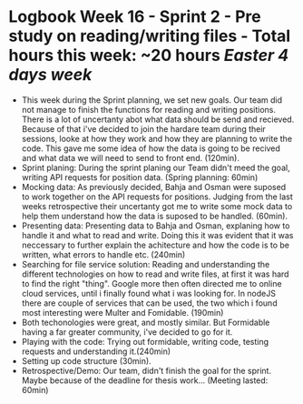 
# Logbook Week 16 - Sprint 2 - Pre study on reading/writing files - Total hours this week: ~20 hours *Easter 4 days week*

  - This week during the Sprint planning, we set new goals. Our team did not manage to finish the functions for reading and writing positions. There is a lot of uncertanty abot what data should be send and recieved. Because of that i've decided to join the hardare team during their sessions, looke at how they work and how they are planning to write the code. This gave me some idea of how the data is going to be recived and what data we will need to send to front end. (120min).
  - Sprint planing: During the sprint planing our Team didn't meed the goal, writing API requests for position data. (Spring planning: 60min)
  - Mocking data: As previously decided, Bahja and Osman were suposed to work together on the API requests for positions. Judging from the last weeks retrospective their uncertanty got me to write some mock data to help them understand how the data is suposed to be handled. (60min).
  - Presenting data: Presenting data to Bahja and Osman, explaning how to handle it and what to read and write. Doing this it was evident that it was neccessary to further explain the achitecture and how the code is to be written, what errors to handle etc. (240min)
  - Searching for file service solution: Reading and understanding the different technologies on how to read and write files, at first it was hard to find the right "thing". Google more then often directed me to online cloud services, until i finally found what i was looking for. In nodeJS there are couple of services that can be used, the two which i found most interesting were Multer and Fomidable. (190min)
  - Both techonologies were great, and mostly similar. But Formidable having a far greater community, i've decided to go for it. 
  - Playing with the code: Trying out formidable, writing code, testing requests and understanding it.(240min)
  - Setting up code structure (30min). 
  - Retrospective/Demo: Our team, didn't finish the goal for the sprint. Maybe because of the deadline for thesis work... (Meeting lasted: 60min)
